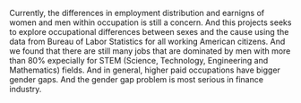 Currently, the differences in employment distribution and earnigns of women and men within occupation is still a concern. And this projects seeks to explore occupational differences between sexes and the cause using the data from Bureau of Labor Statistics for all working American citizens. And we found that there are still many jobs that are dominated by men with more than 80% expecially for STEM (Science, Technology, Engineering and Mathematics) fields. And in general, higher paid occupations have bigger gender gaps. And the gender gap problem is most serious in finance industry.  
